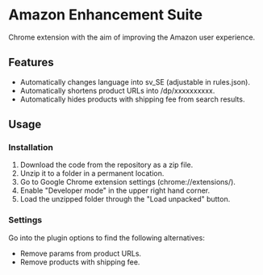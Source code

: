 # Amazon Enhancement Suite

Chrome extension with the aim of improving the Amazon user experience.

## Features

* Automatically changes language into sv_SE (adjustable in rules.json).
* Automatically shortens product URLs into /dp/xxxxxxxxxx.
* Automatically hides products with shipping fee from search results.

## Usage

### Installation

1. Download the code from the repository as a zip file.
2. Unzip it to a folder in a permanent location.
3. Go to Google Chrome extension settings (chrome://extensions/).
4. Enable "Developer mode" in the upper right hand corner.
5. Load the unzipped folder through the "Load unpacked" button.

### Settings

Go into the plugin options to find the following alternatives:

* Remove params from product URLs.
* Remove products with shipping fee.
